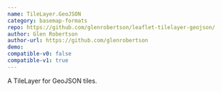 ```yaml
---
name: TileLayer.GeoJSON
category: basemap-formats
repo: https://github.com/glenrobertson/leaflet-tilelayer-geojson/
author: Glen Robertson
author-url: https://github.com/glenrobertson
demo: 
compatible-v0: false
compatible-v1: true
---
```


A TileLayer for GeoJSON tiles.
